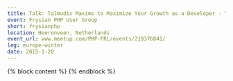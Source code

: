 ```yaml
---
title: Talk: Talmudic Maxims to Maximize Your Growth as a Developer - Yitzchok Willroth
event: Frysian PHP User Group
short: frysianphp
location: Heerenveen, Netherlands
event_url: www.meetup.com/PHP-FRL/events/219376841/
leg: europe-winter
date: 2015-1-20
---
```

{% block content %}
{% endblock %}
